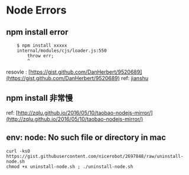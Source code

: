 # Node Errors

## npm install error
        $ npm install xxxxx
        internal/modules/cjs/loader.js:550
            throw err;
            ^

resovle : [https://gist.github.com/DanHerbert/9520689](https://gist.github.com/DanHerbert/9520689)
ref: [jianshu](https://www.jianshu.com/p/20ea93641bda)

## npm install 非常慢

ref: [http://zqlu.github.io/2016/05/10/taobao-nodejs-mirror/](http://zqlu.github.io/2016/05/10/taobao-nodejs-mirror/)

## env: node: No such file or directory in mac

```Shell
curl -ksO https://gist.githubusercontent.com/nicerobot/2697848/raw/uninstall-node.sh
chmod +x uninstall-node.sh ; ./uninstall-node.sh
```
